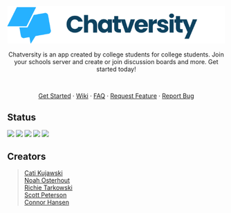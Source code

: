 <img src="./src/assets/images/Logo-Name.png" />

<p align="center">Chatversity is an app created by college students for college students.  Join your schools server and create or join discussion boards and more.  Get started today!</p>

<br />

<p align="center"><a href="https://github.com/NoahsNMC/TrainingModule/wiki/Getting-Started">Get Started</a> · <a href="https://github.com/NoahsNMC/Chatversity_App/wiki">Wiki</a> · <a href="https://github.com/NoahsNMC/Chatversity_App/wiki/FAQ">FAQ</a> · <a href="https://github.com/NoahsNMC/Chatversity_App/issues/new?assignees=&labels=enhancement&template=feature_request.md">Request Feature</a> · <a href="https://github.com/NoahsNMC/Chatversity_App/issues/new?assignees=&labels=bug&template=bug_report.md">Report Bug</a></p>

## Status

![](https://img.shields.io/github/issues/NoahsNMC/Chatversity_App.svg)
![](https://img.shields.io/github/forks/NoahsNMC/Chatversity_App.svg)
![](https://img.shields.io/github/stars/NoahsNMC/Chatversity_App.svg)
![](https://img.shields.io/badge/license-CC%20BY--NC--ND%204.0-critical.svg)
![](https://img.shields.io/twitter/url/https/github.com/NoahsNMC/Chatversity_App.svg?style=social)

## Creators

>[Cati Kujawski](https://github.com/kujawsc)  
[Noah Osterhout](https://github.com/NoahFlowa)  
[Richie Tarkowski](https://github.com/tarkowr)  
[Scott Peterson](https://github.com/peter610)  
[Connor Hansen](https://github.com/hansenconnor)
